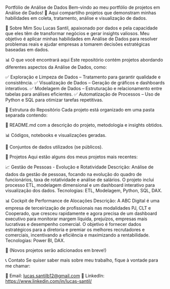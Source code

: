 Portfólio de Análise de Dados
Bem-vindo ao meu portfólio de projetos em Análise de Dados! 🚀 Aqui compartilho projetos que demonstram minhas habilidades em coleta, tratamento, análise e visualização de dados.

📌 Sobre Mim
Sou Lucas Santil, apaixonado por dados e pela capacidade que eles têm de transformar negócios e gerar insights valiosos. Meu objetivo é aplicar minhas habilidades em Análise de Dados para resolver problemas reais e ajudar empresas a tomarem decisões estratégicas baseadas em dados.

📊 O que você encontrará aqui
Este repositório contém projetos abordando diferentes aspectos da Análise de Dados, como:

✅ Exploração e Limpeza de Dados – Tratamento para garantir qualidade e consistência.
✅ Visualização de Dados – Geração de gráficos e dashboards interativos.
✅ Modelagem de Dados – Estruturação e relacionamento entre tabelas para análises eficientes.
✅ Automatização de Processos – Uso de Python e SQL para otimizar tarefas repetitivas.

📂 Estrutura do Repositório
Cada projeto está organizado em uma pasta separada contendo:

📄 README.md com a descrição do projeto, metodologia e insights obtidos.

📊 Códigos, notebooks e visualizações geradas.

📂 Conjuntos de dados utilizados (se públicos).

🚀 Projetos
Aqui estão alguns dos meus projetos mais recentes:

📈 Gestão de Pessoas - Evolução e Rotatividade
Descrição: Análise de dados da gestão de pessoas, focando na evolução do quadro de funcionários, taxa de rotatividade e análise de salários. O projeto inclui processo ETL, modelagem dimensional e um dashboard interativo para visualização dos dados.
Tecnologias: ETL, Modelagem, Python, SQL, DAX.

📊 Cockpit de Performance de Alocações
Descrição: A ABC Digital é uma empresa de terceirização de profissionais nas modalidades PJ, CLT e Cooperado, que cresceu rapidamente e agora precisa de um dashboard executivo para monitorar margem líquida, prejuízos, empresas mais lucrativas e desempenho comercial. O objetivo é fornecer dados estratégicos para a diretoria e premiar os melhores recrutadores e comerciais, incentivando a eficiência e maximizando a rentabilidade.
Tecnologias: Power BI, DAX.

📌 (Novos projetos serão adicionados em breve!)

📞 Contato
Se quiser saber mais sobre meu trabalho, fique à vontade para me chamar:

📧 Email: lucas.santilb12@gmail.com
🔗 LinkedIn: https://www.linkedin.com/in/lucas-santil/
